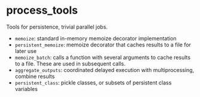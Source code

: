 process_tools
=============

Tools for persistence, trivial parallel jobs.

* `memoize`: standard in-memory memoize decorator implementation
* `persistent_memoize`: memoize decorator that caches results to a file for later use
* `memoize_batch`: calls a function with several arguments to cache results to a file. These are used in subsequent calls.
* `aggregate_outputs`: coordinated delayed execution with multiprocessing, combine results
* `persistent_class`: pickle classes, or subsets of persistent class variables

